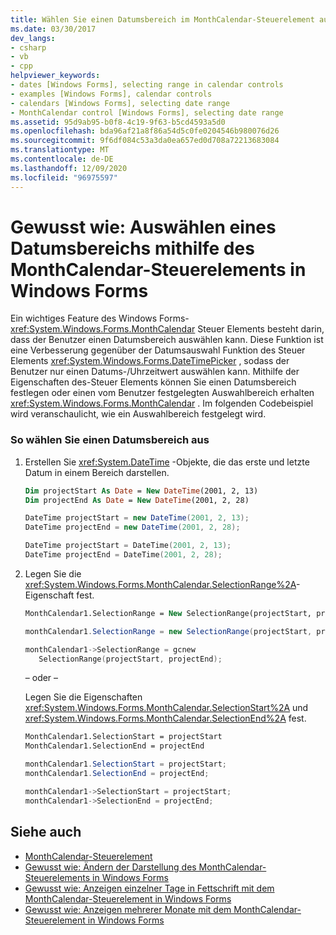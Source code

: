 ```yaml
---
title: Wählen Sie einen Datumsbereich im MonthCalendar-Steuerelement aus.
ms.date: 03/30/2017
dev_langs:
- csharp
- vb
- cpp
helpviewer_keywords:
- dates [Windows Forms], selecting range in calendar controls
- examples [Windows Forms], calendar controls
- calendars [Windows Forms], selecting date range
- MonthCalendar control [Windows Forms], selecting date range
ms.assetid: 95d9ab95-b0f8-4c19-9f63-b5cd4593a5d0
ms.openlocfilehash: bda96af21a8f86a54d5c0fe0204546b980076d26
ms.sourcegitcommit: 9f6df084c53a3da0ea657ed0d708a72213683084
ms.translationtype: MT
ms.contentlocale: de-DE
ms.lasthandoff: 12/09/2020
ms.locfileid: "96975597"
---
```

# <a name="how-to-select-a-range-of-dates-in-the-windows-forms-monthcalendar-control"></a>Gewusst wie: Auswählen eines Datumsbereichs mithilfe des MonthCalendar-Steuerelements in Windows Forms
Ein wichtiges Feature des Windows Forms- <xref:System.Windows.Forms.MonthCalendar> Steuer Elements besteht darin, dass der Benutzer einen Datumsbereich auswählen kann. Diese Funktion ist eine Verbesserung gegenüber der Datumsauswahl Funktion des Steuer Elements <xref:System.Windows.Forms.DateTimePicker> , sodass der Benutzer nur einen Datums-/Uhrzeitwert auswählen kann. Mithilfe der Eigenschaften des-Steuer Elements können Sie einen Datumsbereich festlegen oder einen vom Benutzer festgelegten Auswahlbereich erhalten <xref:System.Windows.Forms.MonthCalendar> . Im folgenden Codebeispiel wird veranschaulicht, wie ein Auswahlbereich festgelegt wird.  
  
### <a name="to-select-a-range-of-dates"></a>So wählen Sie einen Datumsbereich aus  
  
1. Erstellen Sie <xref:System.DateTime> -Objekte, die das erste und letzte Datum in einem Bereich darstellen.  
  
    ```vb  
    Dim projectStart As Date = New DateTime(2001, 2, 13)  
    Dim projectEnd As Date = New DateTime(2001, 2, 28)  
    ```  
  
    ```csharp  
    DateTime projectStart = new DateTime(2001, 2, 13);  
    DateTime projectEnd = new DateTime(2001, 2, 28);  
    ```  
  
    ```cpp  
    DateTime projectStart = DateTime(2001, 2, 13);  
    DateTime projectEnd = DateTime(2001, 2, 28);  
    ```  
  
2. Legen Sie die <xref:System.Windows.Forms.MonthCalendar.SelectionRange%2A>-Eigenschaft fest.  
  
    ```vb  
    MonthCalendar1.SelectionRange = New SelectionRange(projectStart, projectEnd)  
    ```  
  
    ```csharp  
    monthCalendar1.SelectionRange = new SelectionRange(projectStart, projectEnd);  
    ```  
  
    ```cpp  
    monthCalendar1->SelectionRange = gcnew  
       SelectionRange(projectStart, projectEnd);  
    ```  
  
     – oder –  
  
     Legen Sie die Eigenschaften <xref:System.Windows.Forms.MonthCalendar.SelectionStart%2A> und <xref:System.Windows.Forms.MonthCalendar.SelectionEnd%2A> fest.  
  
    ```vb  
    MonthCalendar1.SelectionStart = projectStart  
    MonthCalendar1.SelectionEnd = projectEnd  
    ```  
  
    ```csharp  
    monthCalendar1.SelectionStart = projectStart;  
    monthCalendar1.SelectionEnd = projectEnd;  
    ```  
  
    ```cpp  
    monthCalendar1->SelectionStart = projectStart;  
    monthCalendar1->SelectionEnd = projectEnd;  
    ```  
  
## <a name="see-also"></a>Siehe auch

- [MonthCalendar-Steuerelement](monthcalendar-control-windows-forms.md)
- [Gewusst wie: Ändern der Darstellung des MonthCalendar-Steuerelements in Windows Forms](how-to-change-monthcalendar-control-appearance.md)
- [Gewusst wie: Anzeigen einzelner Tage in Fettschrift mit dem MonthCalendar-Steuerelement in Windows Forms](display-specific-days-in-bold-with-wf-monthcalendar-control.md)
- [Gewusst wie: Anzeigen mehrerer Monate mit dem MonthCalendar-Steuerelement in Windows Forms](display-more-than-one-month-wf-monthcalendar-control.md)
